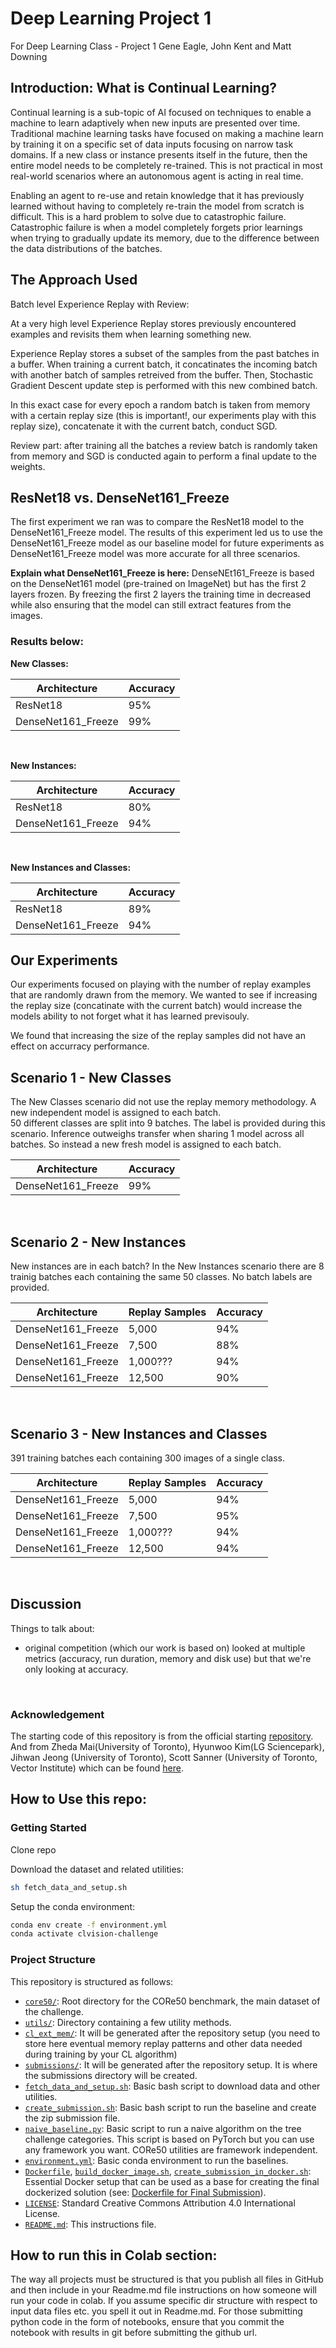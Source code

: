 # Deep Learning Project 1
For Deep Learning Class - Project 1
Gene Eagle, John Kent and Matt Downing

## Introduction: What is Continual Learning?
Continual learning is a sub-topic of AI focused on techniques to enable a machine to learn adaptively when new inputs are presented over time. Traditional machine learning tasks have focused on making a machine learn by training it on a specific set of data inputs focusing on narrow task domains. If a new class or instance presents itself in the future, then the entire model needs to be completely re-trained. This is not practical in most real-world scenarios where an autonomous agent is acting in real time.

Enabling an agent to re-use and retain knowledge that it has previously learned without having to completely re-train the model from scratch is difficult. This is a hard problem to solve due to catastrophic failure. Catastrophic failure is when a model completely forgets prior learnings when trying to gradually update its memory, due to the difference between the data distributions of the batches.

## The Approach Used
Batch level Experience Replay with Review: 

At a very high level Experience Replay stores previously encountered examples and revisits them when learning something new.

Experience Replay stores a subset of the samples from the past batches in a buffer. When training a current batch, it concatinates the incoming batch with another batch of samples retreived from the buffer. Then, Stochastic Gradient Descent update step is performed with this new combined batch.  

In this exact case for every epoch a random batch is taken from memory with a certain replay size (this is important!, our experiments play with this replay size), concatenate it with the current batch, conduct SGD.  

Review part: after training all the batches a review batch is randomly taken from memory and SGD is conducted again to perform a final update to the weights.  

## ResNet18 vs. DenseNet161_Freeze

The first experiment we ran was to compare the ResNet18 model to the DenseNet161_Freeze model. The results of this experiment led us to use the DenseNet161_Freeze model as our baseline model for future experiments as DenseNet161_Freeze model was more accurate for all three scenarios.  

**Explain what DenseNet161_Freeze is here:** 
DenseNEt161_Freeze is based on the DenseNet161 model (pre-trained on ImageNet) but has the first 2 layers frozen. By freezing the first 2 layers the training time in decreased while also ensuring that the model can still extract features from the images.

### Results below:

**New Classes:**  

| Architecture       | Accuracy |
|--------------------|----------|
| ResNet18           | 95%      |
| DenseNet161_Freeze | 99%      | 

<br/>

**New Instances:** 

| Architecture       | Accuracy |
|--------------------|----------|
| ResNet18           | 80%      |
| DenseNet161_Freeze | 94%      | 

<br/>

**New Instances and Classes:**  

| Architecture       | Accuracy |
|--------------------|----------|
| ResNet18           | 89%      |
| DenseNet161_Freeze | 94%      |


## Our Experiments
Our experiments focused on playing with the number of replay examples that are randomly drawn from the memory. We wanted to see if increasing the replay size (concatinate with the current batch) would increase the models ability to not forget what it has learned previsouly.  

We found that increasing the size of the replay samples did not have an effect on accurracy performance.

## Scenario 1 - New Classes 
The New Classes scenario did not use the replay memory methodology. A new independent model is assigned to each batch.  
50 different classes are split into 9 batches. The label is provided during this scenario. Inference outweighs transfer when sharing 1 model across all batches. So instead a new fresh model is assigned to each batch.


| Architecture       | Accuracy |
|--------------------|----------|
| DenseNet161_Freeze | 99%      | 

<br/>

## Scenario 2 - New Instances  
New instances are in each batch?
In the New Instances scenario there are 8 trainig batches each containing the same 50 classes. No batch labels are provided. 


| Architecture       | Replay Samples | Accuracy |
|--------------------|-------------|----------|
| DenseNet161_Freeze | 5,000        | 94%      |
| DenseNet161_Freeze | 7,500       | 88%      |
| DenseNet161_Freeze | 1,000???           | 94%      |
| DenseNet161_Freeze | 12,500    | 90%      |
<br/>

## Scenario 3 - New Instances and Classes 
391 training batches each containing 300 images of a single class.

| Architecture       | Replay Samples | Accuracy |
|--------------------|-------------|----------|
| DenseNet161_Freeze | 5,000        | 94%      |
| DenseNet161_Freeze | 7,500        | 95%      |
| DenseNet161_Freeze | 1,000???           | 94%      |
| DenseNet161_Freeze | 12,500        | 94%      |

<br/>

## Discussion
Things to talk about:  
-  original competition (which our work is based on) looked at multiple metrics (accuracy, run duration, memory and disk use) but that we're only looking at accuracy.

<br/>

### Acknowledgement

The starting code of this repository is from the official starting [repository](https://github.com/vlomonaco/cvpr_clvision_challenge).
And from Zheda Mai(University of Toronto), Hyunwoo Kim(LG Sciencepark), Jihwan Jeong (University of Toronto), Scott Sanner (University of Toronto, Vector Institute) which can be found [here](https://github.com/RaptorMai/CVPR20_CLVision_challenge).

## How to Use this repo:
### Getting Started
Clone repo

Download the dataset and related utilities:
```bash
sh fetch_data_and_setup.sh
```
Setup the conda environment:
```bash
conda env create -f environment.yml
conda activate clvision-challenge
```

### Project Structure
This repository is structured as follows:

- [`core50/`](core50): Root directory for the CORe50  benchmark, the main dataset of the challenge.
- [`utils/`](core): Directory containing a few utility methods.
- [`cl_ext_mem/`](cl_ext_mem): It will be generated after the repository setup (you need to store here eventual 
memory replay patterns and other data needed during training by your CL algorithm)
- [`submissions/`](submissions): It will be generated after the repository setup. It is where the submissions directory
will be created.
- [`fetch_data_and_setup.sh`](fetch_data_and_setup.sh): Basic bash script to download data and other utilities.
- [`create_submission.sh`](create_submission.sh): Basic bash script to run the baseline and create the zip submission
file.
- [`naive_baseline.py`](naive_baseline.py): Basic script to run a naive algorithm on the tree challenge categories. 
This script is based on PyTorch but you can use any framework you want. CORe50 utilities are framework independent.
- [`environment.yml`](environment.yml): Basic conda environment to run the baselines.
- [`Dockerfile`](Dockerfile), [`build_docker_image.sh`](build_docker_image.sh), [`create_submission_in_docker.sh`](create_submission_in_docker.sh): Essential Docker setup that can be used as a base for creating the final dockerized solution (see: [Dockerfile for Final Submission](#dockerfile-for-final-submission)).
- [`LICENSE`](LICENSE): Standard Creative Commons Attribution 4.0 International License.
- [`README.md`](README.md): This instructions file.

## How to run this in Colab section:
The way all projects must be structured is that you publish all files in GitHub and then include in your Readme.md file instructions on how someone will run your code in colab. If you assume specific dir structure with respect to input data files etc. you spell it out in Readme.md. For those submitting python code in the form of notebooks, ensure that you commit the notebook with results in git before submitting the github url.